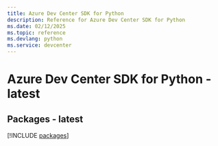 ```yaml
---
title: Azure Dev Center SDK for Python
description: Reference for Azure Dev Center SDK for Python
ms.date: 02/12/2025
ms.topic: reference
ms.devlang: python
ms.service: devcenter
---
```

# Azure Dev Center SDK for Python - latest
## Packages - latest
[!INCLUDE [packages](dev-center-index.md)]